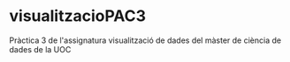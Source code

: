 # visualitzacioPAC3
Pràctica 3 de l'assignatura visualització de dades del màster de ciència de dades de la UOC
